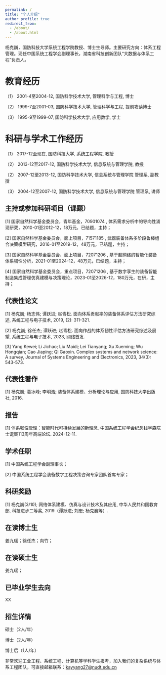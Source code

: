 ```yaml
---
permalink: /
title: "个人介绍"
author_profile: true
redirect_from: 
  - /about/
  - /about.html
---
```


杨克巍，国防科技大学系统工程学院教授、博士生导师。主要研究方向：体系工程管理。现任中国系统工程学会副理事长，湖南省科技创新团队“大数据与体系工程”负责人。

教育经历
======
（1） 2001-4至2004-12, 国防科学技术大学, 管理科学与工程, 博士

（2） 1999-7至2001-03, 国防科学技术大学, 管理科学与工程, 提前攻读博士

（3） 1995-9至1999-07, 国防科学技术大学, 应用数学, 学士

科研与学术工作经历
======

（1） 2017-12至现在, 国防科技大学, 系统工程学院, 教授

（2） 2013-12至2017-12, 国防科学技术大学, 信息系统与管理学院, 教授

（2） 2007-12至2013-12, 国防科学技术大学, 信息系统与管理学院 管理系, 副教授

（3） 2004-12至2007-12, 国防科学技术大学, 信息系统与管理学院 管理系, 讲师


主持或参加科研项目（课题）
------

[1] 国家自然科学基金委员会，青年基金，70901074 , 体系需求分析中的导向性涌现研究，2010-01至2012-12，18万元，已结题，主持；

[2] 国家自然科学基金委员会，面上项目，71571185 , 武器装备体系多阶段鲁棒组合决策模型研究，2016-01至2019-12，48万元，已结题，主持；

[3] 国家自然科学基金委员会，面上项目，72071206 , 基于超网络的智能化装备体系韧性分析，2021-01至2024-12，48万元，已结题，主持；

[4] 国家自然科学基金委员会，重点项目，72071206 , 基于数字孪生的装备智能制造集成管理仿真建模与决策理论，2023-01至2026-12，180万元，在研，主持；


代表性论文
------
[1] 杨克巍; 杨志伟; 谭跃进; 赵青松. 面向体系贡献率的装备体系评估方法研究综述, 系统工程与电子技术, 2019, (2): 311-321.

[2] 杨克巍; 徐任杰; 谭跃进; 赵青松. 面向作战的体系韧性评估方法研究综述及展望, 系统工程与电子技术, 2023, 网络首发.

[3] Yang Kewei; Li Jichao; Liu Maidi; Lei Tianyang; Xu Xueming; Wu Hongqian; Cao Jiaping; Qi Gaoxin. Complex systems and network science: A survey, Journal of Systems Engineering and Electronics, 2023, 34(3): 543-573.

代表性著作
------
[1] 杨克巍; 葛冰峰; 李明浩; 装备体系建模、分析理论与应用, 国防科技大学出版社, 2016.


报告
------
[1] 体系韧性管理：智能时代可持续发展的新理念. 中国系统工程学会纪念钱学森院士诞辰113周年高端论坛. 2024-12-11.


学术任职
------
[1] 中国系统工程学会副理事长；

[2] 中国系统工程学会装备数字工程决策咨询专家团队首席专家；


科研奖励
------
[1] 杨克巍(3/10); 网络体系建模、仿真与设计技术及其应用, 中华人民共和国教育部, 科技进步二等奖, 2019（谭跃进; 刘忠; 杨克巍等）.


在读博士生
------
姜九瑶；徐任杰；向竹；


在读硕士生
------
姜九瑶；


已毕业学生去向
------
XX


招生详情
------
硕士（2人/年）

博士（2人/年）

博士后（1人/年）

非常欢迎工业工程、系统工程、计算机等学科学生报考，加入我们的复杂系统与体系工程团队，可直接邮箱联系：kayyang27@nudt.edu.cn
